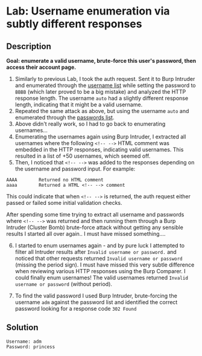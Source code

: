 # Lab: Username enumeration via subtly different responses
## Description
**Goal: enumerate a valid username, brute-force this user's password, then access their account page.**

1. Similarly to previous Lab, I took the auth request. Sent it to Burp Intruder and enumerated through the [username list](../usernames.lst) while setting the password to `BBBB` (which later proved to be a big mistake) and analyzed the HTTP response length. The username `auto` had a slightly different response length, indicating that it might be a valid username.
2. Repeated the same attack as above, but using the username `auto` and enumerated through the [passwords list](../passwords.lst).
3. Above didn't really work, so I had to go back to enumerating usernames...
4. Enumerating the usernames again using Burp Intruder, I extracted all usernames where the following `<!-- -->` HTML comment was embedded in the HTTP responses, indicating valid usernames. This resulted in a list of +50 usernames, which seemed off.
5. Then, I noticed that `<!-- -->` was added to the responses depending on the username and password input. For example:

```
AAAA		Returned no HTML comment
aaaa		Returned a HTML <!-- --> comment
```
This could indicate that when `<!-- -->` is returned, the auth request either passed or failed some initial validation checks.

After spending some time trying to extract all username and passwords where `<!-- -->` was returned and then running them through a Burp Intruder (Cluster Bomb) brute-force attack without getting any sensible results I started all over again.. I must have missed something....

6. I started to enum usernames again - and by pure luck I attempted to filter all Intruder results after `Invalid username or password.` and noticed that other requests returned `Invalid username or password` (missing the period sign). I must have missed this very subtle difference when reviewing various HTTP responses using the Burp Comparer. I could finally enum usernames! The valid usernames returned `Invalid username or password`  (without period).

7. To find the valid password I used Burp Intruder, brute-forcing the username `adm` against the password list and identified the correct password looking for a response code `302 Found`


## Solution
```
Username: adm
Password: princess
```
